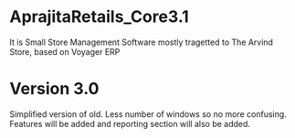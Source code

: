 # AprajitaRetails_Core3.1
It is Small Store Management Software mostly tragetted to The Arvind Store, based on Voyager ERP 
# Version 3.0 
Simplified version of old. 
Less number of windows  so no more confusing. 
Features will be added and reporting section will also be added. 
